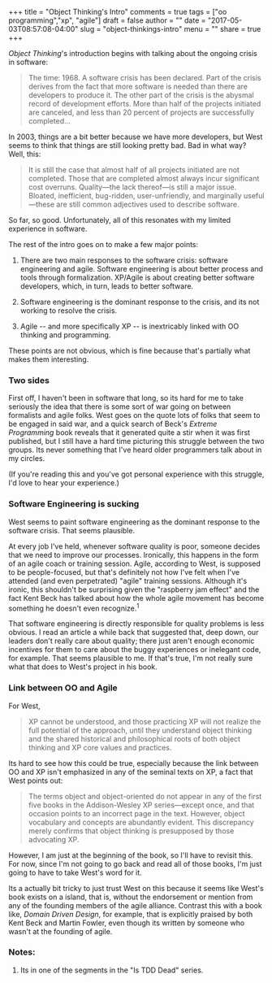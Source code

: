 +++
title = "Object Thinking's Intro"
comments = true
tags = ["oo programming","xp", "agile"]
draft = false
author = ""
date = "2017-05-03T08:57:08-04:00"
slug = "object-thinkings-intro"
menu = ""
share = true
+++

*Object Thinking*'s introduction begins with talking about the ongoing crisis in software:

>The time: 1968. A software crisis has been declared. Part of the crisis derives from the fact that more software is needed than there are developers to produce it. The other part of the crisis is the abysmal record of development efforts. More than half of the projects initiated are canceled, and less than 20 percent of projects are successfully completed...

In 2003, things are a bit better because we have more developers, but West seems to think that things are still looking pretty bad. Bad in what way? Well, this:

>It is still the case that almost half of all projects initiated are not completed. Those that are completed almost always incur significant cost overruns. Quality—the lack thereof—is still a major issue. Bloated, inefficient, bug-ridden, user-unfriendly, and marginally useful—these are still common adjectives used to describe software.

So far, so good. Unfortunately, all of this resonates with my limited experience in software.

The rest of the intro goes on to make a few major points:

1. There are two main responses to the software crisis: software engineering and agile. Software engineering is about better process and tools through formalization. XP/Agile is about creating better software developers, which, in turn, leads to better software.

1. Software engineering is the dominant response to the crisis, and its not working to resolve the crisis.

1. Agile -- and more specifically XP -- is inextricably linked with OO thinking and programming.

These points are not obvious, which is fine because that's partially what makes them interesting.

### Two sides

First off, I haven't been in software that long, so its hard for me to take seriously the idea that there is some sort of war going on between formalists and agile folks. West goes on the quote lots of folks that seem to be engaged in said war, and a quick search of Beck's *Extreme Programming* book reveals that it generated quite a stir when it was first published, but I still have a hard time picturing this struggle between the two groups. Its never something that I've heard older programmers talk about in my circles. 

(If you're reading this and you've got personal experience with this struggle, I'd love to hear your experience.)

### Software Engineering is sucking

West seems to paint software engineering as the dominant response to the software crisis. That seems plausible. 

At every job I've held, whenever software quality is poor, someone decides that we need to improve our processes. Ironically, this happens in the form of an agile coach or training session. Agile, according to West, is supposed to be people-focused, but that's definitely not how I've felt when I've attended (and even perpetrated) "agile" training sessions. Although it's ironic, this shouldn't be surprising given the "raspberry jam effect" and the fact Kent Beck has talked about how the whole agile movement has become something he doesn't even recognize.<sup>1</sup>

That software engineering is directly responsible for quality problems is less obvious. I read an article a while back that suggested that, deep down, our leaders don't really care about quality; there just aren't enough economic incentives for them to care about the buggy experiences or inelegant code, for example. That seems plausible to me. If that's true, I'm not really sure what that does to West's project in his book.

### Link between OO and Agile

For West, 

>XP cannot be understood, and those practicing XP will not realize the full potential of the approach, until they understand object thinking and the shared historical and philosophical roots of both object thinking and XP core values and practices.

Its hard to see how this could be true, especially because the link between OO and XP isn't emphasized in any of the seminal texts on XP, a fact that West points out:

>The terms object and object-oriented do not appear in any of the first five books in the Addison-Wesley XP series—except once, and that occasion points to an incorrect page in the text. However, object vocabulary and concepts are abundantly evident. This discrepancy merely confirms that object thinking is presupposed by those advocating XP.

However, I am just at the beginning of the book, so I'll have to revisit this. For now, since I'm not going to go back and read all of those books, I'm just going to have to take West's word for it.

Its a actually bit tricky to just trust West on this because it seems like West's book exists on a island, that is, without the endorsement or mention from any of the founding members of the agile alliance. Contrast this with a book like, *Domain Driven Design*, for example, that is explicitly praised by both Kent Beck and Martin Fowler, even though its written by someone who wasn't at the founding of agile.

### Notes:

1. Its in one of the segments in the "Is TDD Dead" series.